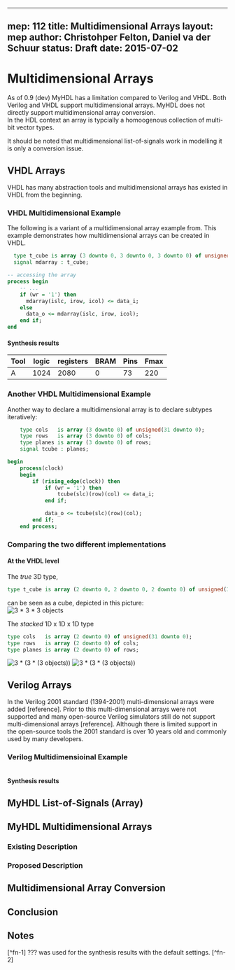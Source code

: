 
---
mep: 112
title: Multidimensional Arrays
layout: mep 
author: Christohper Felton, Daniel va der Schuur
status: Draft
date: 2015-07-02
---

Multidimensional Arrays
========================

As of 0.9 (dev) MyHDL has a limitation compared to Verilog and 
VHDL.  Both Verilog and VHDL support multidimensional arrays.
MyHDL does not directly support multidimensional array conversion.  
In the HDL context an array is typcially a homoogenous collection
of multi-bit vector types.

<!-- 
  need some term definition on vectors and arrays, and introduction
  and links to the list-of-signal (LoS) documentation.
-->

It should be noted that multidimensional list-of-signals work in 
modelling it is only a conversion issue.

VHDL Arrays
-----------
VHDL has many abstraction tools and multidimensional arrays has
existed in VHDL from the beginning.

### VHDL Multidimensional Example
The following is a variant of a multidimensional array example
from.  This example demonstrates how multidimensional arrays 
can be created in VHDL. 
    
```vhdl
  type t_cube is array (3 downto 0, 3 downto 0, 3 downto 0) of unsigned(31 downto 0);
  signal mdarray : t_cube;  

-- accessing the array
process begin
    -- ...
    if (wr = '1') then
      mdarray(islc, irow, icol) <= data_i;
    else
      data_o <= mdarray(islc, irow, icol);
    end if; 
end
```

#### Synthesis results

| Tool |logic |registers |BRAM |Pins |Fmax|
| ---- |----- |--------- |---- |---- |----|
| A    |1024  |2080      |0    |73   |220 |


### Another VHDL Multidimensional Example
Another way to declare a multidimensional array is to declare subtypes iteratively:
```VHDL
	type cols   is array (3 downto 0) of unsigned(31 downto 0);
	type rows   is array (3 downto 0) of cols;
	type planes is array (3 downto 0) of rows;
	signal tcube : planes;

begin
	process(clock)
	begin
		if (rising_edge(clock)) then
			if (wr = '1') then
				tcube(slc)(row)(col) <= data_i;
			end if;

			data_o <= tcube(slc)(row)(col);
		end if;
	end process;
```
###  Comparing the two different implementations
#### At the VHDL level
The _true_ 3D type,
```VHDL
type t_cube is array (2 downto 0, 2 downto 0, 2 downto 0) of unsigned(31 downto 0)
``` 
can be seen as a cube, depicted in this picture:   
![3 * 3 * 3 objects](/cube-matrix-cropped.png/)

The _stacked_ 1D x 1D x 1D type 
```VHDL
type cols   is array (2 downto 0) of unsigned(31 downto 0);
type rows   is array (2 downto 0) of cols;
type planes is array (2 downto 0) of rows;
```
![3 * (3 * (3 objects))](/stacked_1D-vert.png/) ![3 * (3 * (3 objects))](/stacked_1D-hor.png/)

Verilog Arrays
--------------
In the Verilog 2001 standard (1394-2001) multi-dimensional arrays
were added [reference].  Prior to this multi-dimensional arrays 
were not supported and many open-source Verilog simulators still
do not support multi-dimensional arrays [reference].  Although there
is limited support in the open-source tools the 2001 standard is 
over 10 years old and commonly used by many developers.

### Verilog Multidimensioinal Example

```verilog
```

#### Synthesis results

<!-- include synthesis results for vhdl and verilog -->

MyHDL List-of-Signals (Array)
-----------------------------
<!-- review exisiting LoS and any conversion info -->

MyHDL Multidimensional Arrays
-----------------------------

### Existing Description
<!-- review exsisting options and limitations
md-arrays can be used in modeling, but not conversion
-->

### Proposed Description

<!-- list-of-list-of-signals convertible 
describe how the md-arrays are built and the expected 
conversion results.
-->


Multidimensional Array Conversion
---------------------------------
<!-- all the gruesome details about conversion and target types -->


Conclusion
----------


Notes
-----
[^fn-1] ??? was used for the synthesis results with the default settings.
[^fn-2] 
